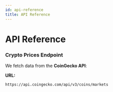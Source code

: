 ```yaml
---
id: api-reference
title: API Reference
---
```


# API Reference

### **Crypto Prices Endpoint**
We fetch data from the **CoinGecko API**:

**URL:**
```bash
https://api.coingecko.com/api/v3/coins/markets

